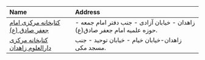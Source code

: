 | Name                                                                                                       | Address                                                                    |
|:-----------------------------------------------------------------------------------------------------------|:---------------------------------------------------------------------------|
| [كتابخانه مركزی امام جعفر صادق (ع)](https://lib.ir/fa/library/497/كتابخانه-مركزی-امام-جعفر-صادق-ع/search/) | زاهدان - خیابان آزادی - جنب دفتر امام جمعه - حوزه علمیه امام جعفر صادق(ع). |
| [كتابخانه مركزی دارالعلوم زاهدان](https://lib.ir/fa/library/365/كتابخانه-مركزی-دارالعلوم-زاهدان/search/)   | زاهدان-خیابان خیام - خیابان توحید - جنب مسجد مكی.                          |